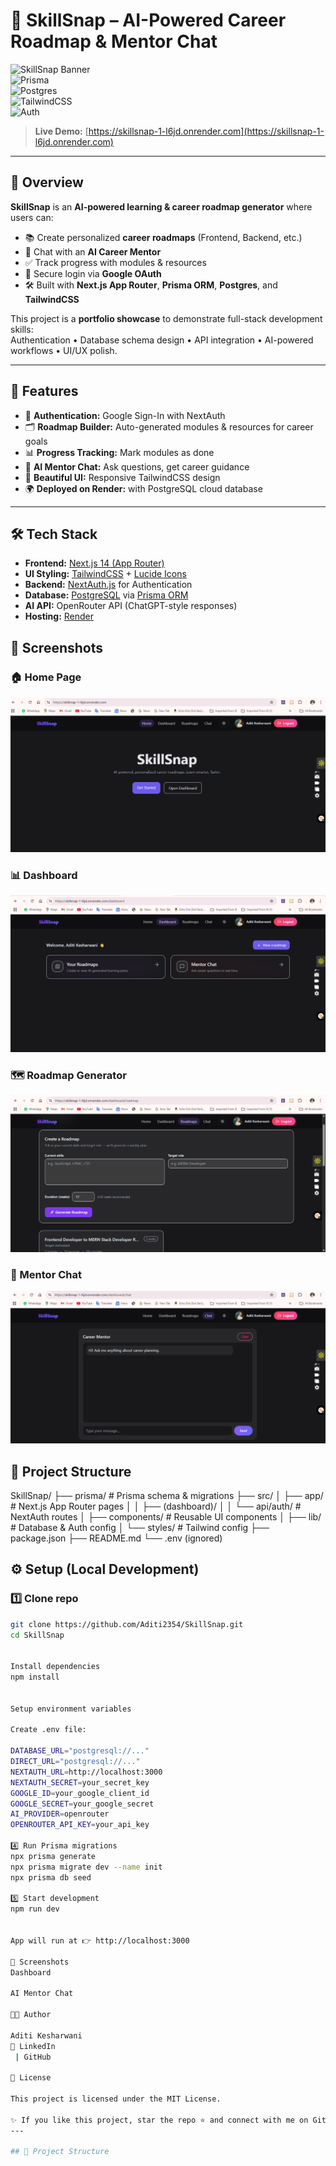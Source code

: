 
# 🌟 SkillSnap – AI-Powered Career Roadmap & Mentor Chat

![SkillSnap Banner](https://img.shields.io/badge/Next.js-14-black?style=flat&logo=nextdotjs)  
![Prisma](https://img.shields.io/badge/Prisma-ORM-blue?style=flat&logo=prisma)  
![Postgres](https://img.shields.io/badge/Postgres-DB-blue?style=flat&logo=postgresql)  
![TailwindCSS](https://img.shields.io/badge/TailwindCSS-3.0-38B2AC?style=flat&logo=tailwindcss)  
![Auth](https://img.shields.io/badge/Auth-Google_OAuth-red?style=flat&logo=google)  

> **Live Demo:** [https://skillsnap-1-l6jd.onrender.com](https://skillsnap-1-l6jd.onrender.com)

---

## 📖 Overview
**SkillSnap** is an **AI-powered learning & career roadmap generator** where users can:
- 📚 Create personalized **career roadmaps** (Frontend, Backend, etc.)
- 💬 Chat with an **AI Career Mentor**
- ✅ Track progress with modules & resources
- 🔑 Secure login via **Google OAuth**
- 🛠 Built with **Next.js App Router**, **Prisma ORM**, **Postgres**, and **TailwindCSS**

This project is a **portfolio showcase** to demonstrate full-stack development skills:  
Authentication • Database schema design • API integration • AI-powered workflows • UI/UX polish.

---

## 🚀 Features
- 🔐 **Authentication:** Google Sign-In with NextAuth
- 🗂 **Roadmap Builder:** Auto-generated modules & resources for career goals
- 📊 **Progress Tracking:** Mark modules as done
- 🤖 **AI Mentor Chat:** Ask questions, get career guidance
- 🎨 **Beautiful UI:** Responsive TailwindCSS design
- 🌍 **Deployed on Render:** with PostgreSQL cloud database

---

## 🛠️ Tech Stack
- **Frontend:** [Next.js 14 (App Router)](https://nextjs.org/)
- **UI Styling:** [TailwindCSS](https://tailwindcss.com/) + [Lucide Icons](https://lucide.dev/)
- **Backend:** [NextAuth.js](https://next-auth.js.org/) for Authentication
- **Database:** [PostgreSQL](https://www.postgresql.org/) via [Prisma ORM](https://www.prisma.io/)
- **AI API:** OpenRouter API (ChatGPT-style responses)
- **Hosting:** [Render](https://render.com/)

## 📸 Screenshots

### 🏠 Home Page  
![Home Page](./AditiSkillsnapHomePage.png)

### 📊 Dashboard  
![Dashboard](./AditiSkillsnapdashboard.png)

### 🗺️ Roadmap Generator  
![Roadmap](./AditiSkillsnapRoadmap.png)

### 💬 Mentor Chat  
![Chat](./AditiSkillsnapchat.png)



## 📂 Project Structure
SkillSnap/
├── prisma/ # Prisma schema & migrations
├── src/
│ ├── app/ # Next.js App Router pages
│ │ ├── (dashboard)/
│ │ └── api/auth/ # NextAuth routes
│ ├── components/ # Reusable UI components
│ ├── lib/ # Database & Auth config
│ └── styles/ # Tailwind config
├── package.json
├── README.md
└── .env (ignored)


## ⚙️ Setup (Local Development)

### 1️⃣ Clone repo
```bash
git clone https://github.com/Aditi2354/SkillSnap.git
cd SkillSnap


Install dependencies
npm install


Setup environment variables

Create .env file:

DATABASE_URL="postgresql://..."
DIRECT_URL="postgresql://..."
NEXTAUTH_URL=http://localhost:3000
NEXTAUTH_SECRET=your_secret_key
GOOGLE_ID=your_google_client_id
GOOGLE_SECRET=your_google_secret
AI_PROVIDER=openrouter
OPENROUTER_API_KEY=your_api_key

4️⃣ Run Prisma migrations
npx prisma generate
npx prisma migrate dev --name init
npx prisma db seed

5️⃣ Start development
npm run dev


App will run at 👉 http://localhost:3000

📸 Screenshots
Dashboard

AI Mentor Chat

👩‍💻 Author

Aditi Kesharwani
🔗 LinkedIn
 | GitHub

📜 License

This project is licensed under the MIT License.

✨ If you like this project, star the repo ⭐ and connect with me on GitHub!
---

## 📂 Project Structure
